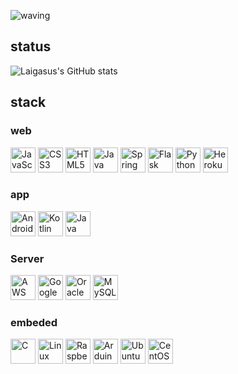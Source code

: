 ![waving](https://capsule-render.vercel.app/api?type=waving&height=200&text=Laigasus!&fontAlign=80&fontAlignY=40&color=gradient)

## status

![Laigasus's GitHub stats](https://github-readme-stats.vercel.app/api?username=laigasus&show_icons=true&theme=tokyonight)<br>

## stack

### web
  <img src="https://github.com/tomchen/stack-icons/blob/master/logos/javascript.svg" alt="JavaScript" width="40px" height="40px">
  <img src="https://github.com/tomchen/stack-icons/blob/master/logos/css-3.svg" alt="CSS3" width="40px" height="40px">
  <img src="https://github.com/tomchen/stack-icons/blob/master/logos/html-5.svg" alt="HTML5" width="40px" height="40px">
  <img src="https://github.com/tomchen/stack-icons/blob/master/logos/java.svg" alt="Java" width="40px" height="40px">
  <img src="https://github.com/tomchen/stack-icons/blob/master/logos/spring.svg" alt="Spring" width="40px" height="40px">
  <img src="https://github.com/tomchen/stack-icons/blob/master/logos/flask.svg" alt="Flask" width="40px" height="40px">
  <img src="https://github.com/tomchen/stack-icons/blob/master/logos/python.svg" alt="Python" width="40px" height="40px">
  <img src="https://github.com/tomchen/stack-icons/blob/master/logos/heroku-icon.svg" alt="Heroku" width="40px" height="40px">

### app

  <img src="https://github.com/tomchen/stack-icons/blob/master/logos/android-icon.svg" alt="Android" width="40px" height="40px">
  <img src="https://github.com/tomchen/stack-icons/blob/master/logos/kotlin.svg" alt="Kotlin" width="40px" height="40px">
  <img src="https://github.com/tomchen/stack-icons/blob/master/logos/java.svg" alt="Java" width="40px" height="40px">

### Server

  <img src="https://github.com/tomchen/stack-icons/blob/master/logos/aws.svg" alt="AWS" width="40px" height="40px">
  <img src="https://github.com/tomchen/stack-icons/blob/master/logos/google-cloud.svg" alt="Google Cloud Platform" width="40px" height="40px">
  <img src="https://github.com/tomchen/stack-icons/blob/master/logos/oracle.svg" alt="Oracle" width="40px" height="40px">
  <img src="https://github.com/tomchen/stack-icons/blob/master/logos/mysql.svg" alt="MySQL" width="40px" height="40px">

### embeded

  <img src="https://github.com/tomchen/stack-icons/blob/master/logos/c.svg" alt="C" width="40px" height="40px">
  <img src="https://cdn.svgporn.com/logos/terminal.svg" alt="Linux Shell" width="40px" height="40px">
  <img src="https://github.com/tomchen/stack-icons/blob/master/logos/raspberry-pi.svg" alt="Raspberry-pi" width="40px" height="40px">
  <img src="https://github.com/tomchen/stack-icons/blob/master/logos/arduino.svg" alt="Arduino" width="40px" height="40px">
  <img src="https://cdn.svgporn.com/logos/ubuntu.svg" alt="Ubuntu" width="40px" height="40px">
  <img src="https://cdn.svgporn.com/logos/centos-icon.svg" alt="CentOS" width="40px" height="40px">
  


